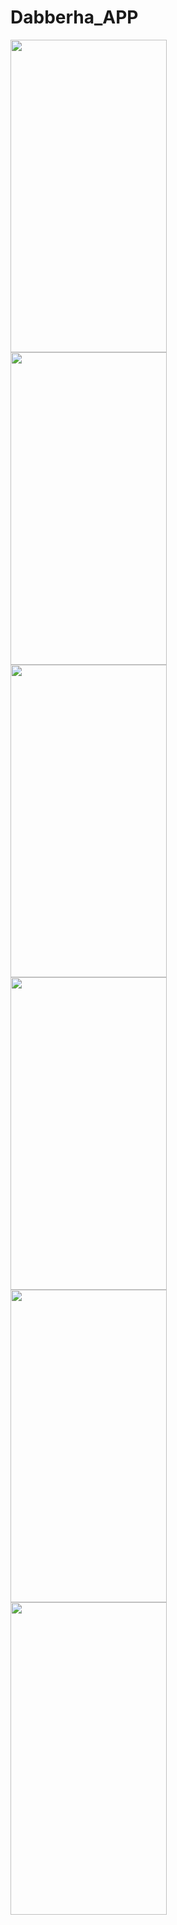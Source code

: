 # Dabberha_APP
   <img align="left" width="250" height="500" img src="https://i.ibb.co/yBt0x0Q/1.png">
   <img align="left" width="250" height="500" img src="https://i.ibb.co/8zY3mhs/2.png">
   <img align="left" width="250" height="500" img src="https://i.ibb.co/5Gp44RC/3.png">
   <img align="left" width="250" height="500" img src="https://i.ibb.co/5Gp44RC/4.png">
   <img align="left" width="250" height="500" img src="https://i.ibb.co/5Gp44RC/5.png">
   <img align="left" width="250" height="500" img src="https://i.ibb.co/5Gp44RC/6.png">

